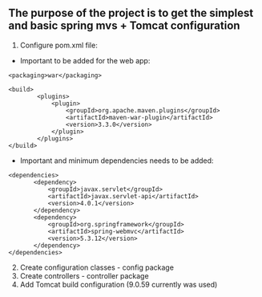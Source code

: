 ## The purpose of the project is to get the simplest and basic spring mvs + Tomcat configuration

1. Configure pom.xml file:
 - Important to  be added for the web app:
```
<packaging>war</packaging>

<build>
        <plugins>
            <plugin>
                <groupId>org.apache.maven.plugins</groupId>
                <artifactId>maven-war-plugin</artifactId>
                <version>3.3.0</version>
            </plugin>
        </plugins>
</build>
```
 - Important and minimum dependencies needs to be added:
 ```
 <dependencies>
        <dependency>
            <groupId>javax.servlet</groupId>
            <artifactId>javax.servlet-api</artifactId>
            <version>4.0.1</version>
        </dependency>
        <dependency>
            <groupId>org.springframework</groupId>
            <artifactId>spring-webmvc</artifactId>
            <version>5.3.12</version>
        </dependency>
 </dependencies>
 ```
 2. Create configuration classes - config package
 3. Create controllers - controller package
 4. Add Tomcat build configuration (9.0.59 currently was used)

 